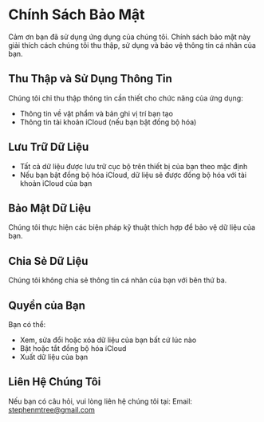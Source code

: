 # Chính Sách Bảo Mật

Cảm ơn bạn đã sử dụng ứng dụng của chúng tôi. Chính sách bảo mật này giải thích cách chúng tôi thu thập, sử dụng và bảo vệ thông tin cá nhân của bạn.

## Thu Thập và Sử Dụng Thông Tin

Chúng tôi chỉ thu thập thông tin cần thiết cho chức năng của ứng dụng:
- Thông tin về vật phẩm và bản ghi vị trí bạn tạo
- Thông tin tài khoản iCloud (nếu bạn bật đồng bộ hóa)

## Lưu Trữ Dữ Liệu

- Tất cả dữ liệu được lưu trữ cục bộ trên thiết bị của bạn theo mặc định
- Nếu bạn bật đồng bộ hóa iCloud, dữ liệu sẽ được đồng bộ hóa với tài khoản iCloud của bạn

## Bảo Mật Dữ Liệu

Chúng tôi thực hiện các biện pháp kỹ thuật thích hợp để bảo vệ dữ liệu của bạn.

## Chia Sẻ Dữ Liệu

Chúng tôi không chia sẻ thông tin cá nhân của bạn với bên thứ ba.

## Quyền của Bạn

Bạn có thể:
- Xem, sửa đổi hoặc xóa dữ liệu của bạn bất cứ lúc nào
- Bật hoặc tắt đồng bộ hóa iCloud
- Xuất dữ liệu của bạn

## Liên Hệ Chúng Tôi

Nếu bạn có câu hỏi, vui lòng liên hệ chúng tôi tại:
Email: stephenmtree@gmail.com 